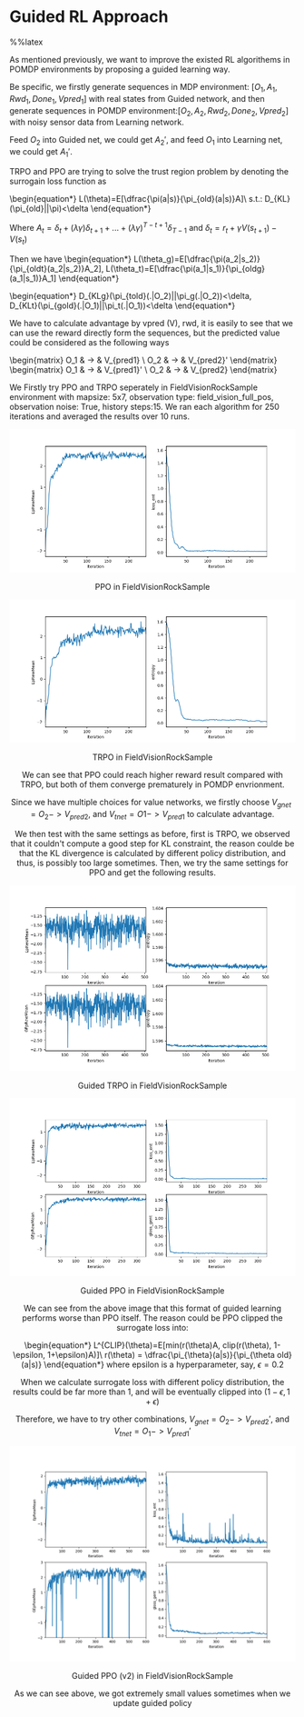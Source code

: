 
# Guided RL Approach
%%latex

As mentioned previously, we want to improve the existed RL algorithems in POMDP environments by proposing a guided learning way. 

Be specific, we firstly generate sequences in MDP environment: [$O_1, A_1, Rwd_1, Done_1, Vpred_1$] with real states from Guided network, and then generate sequences in POMDP environment:[$O_2, A_2, Rwd_2, Done_2, Vpred_2$] with noisy sensor data from Learning network. 

Feed $O_2$ into Guided net, we could get $A_2'$, and feed $O_1$ into Learning net, we could get $A_1'$. 

TRPO and PPO are trying to solve the trust region problem by denoting the surrogain loss function as


\begin{equation*}
L(\theta)=E[\dfrac{\pi(a|s)}{\pi_{old}(a|s)}A]\\
s.t.:  D_{KL}(\pi_{old}||\pi)<\delta
\end{equation*}

Where $A_t = \delta_t+(\lambda\gamma)\delta_{t+1}+...+(\lambda\gamma)^{T-t+1}\delta_{T-1}$  and $\delta_t=r_t+\gamma V(s_{t+1})-V(s_t)$

Then we have 
\begin{equation*}
L(\theta_g)=E[\dfrac{\pi(a_2|s_2)}{\pi_{oldt}(a_2|s_2)}A_2],  L(\theta_t)=E[\dfrac{\pi(a_1|s_1)}{\pi_{oldg}(a_1|s_1)}A_1]
\end{equation*}

\begin{equation*}
D_{KLg}(\pi_{told}(.|O_2)||\pi_g(.|O_2))<\delta,  
D_{KLt}(\pi_{gold}(.|O_1)||\pi_t(.|O_1))<\delta
\end{equation*}


We have to calculate advantage by vpred (V), rwd, it is easily to see that we can use the reward directly form the sequences, but the predicted value could be considered as the following ways 

\begin{matrix}
O_1 & -> & V_{pred1} \\
O_2 & -> & V_{pred2}'
\end{matrix}
\begin{matrix}
O_1 & -> & V_{pred1}' \\
O_2 & -> & V_{pred2}
\end{matrix}


We Firstly try PPO and TRPO seperately in FieldVisionRockSample environment with mapsize: 5x7, observation type: field_vision_full_pos, observation noise: True, history steps:15. We ran each algorithm for 250 iterations and averaged the results over 10 runs.

![TRPO in FieldVisionRockSample](img/ppo_fielrocksample.png)
<center>PPO in FieldVisionRockSample<center>
    
![TRPO in FieldVisionRockSample](img/trpo-rocksample.png)
<center>TRPO in FieldVisionRockSample<center>


We can see that PPO could reach higher reward result compared with TRPO, but both of them converge prematurely in POMDP envrionment.

Since we have multiple choices for value networks, we firstly choose $V_{gnet} = O_2 -> V_{pred2}$, and $V_{tnet} = O1 -> V_{pred1}$ to calculate advantage.

We then test with the same settings as before, first is TRPO, we observed that it couldn't compute a good step for KL constraint, the reason coulde be that the  KL divergence is calculated by different policy distribution, and thus, is possibly too large sometimes. Then, we try the same settings for PPO and get the following results.

![Guided TRPO in FieldVisionRockSample](img/trpo-guided1.png)
<center>Guided TRPO in FieldVisionRockSample<center>
    
![Guided PPO in FVRS](img/ppo-guided1.png)
<center>Guided PPO in FieldVisionRockSample<center>

We can see from the above image that this format of guided learning performs worse than PPO itself. The reason could be PPO clipped the surrogate loss into:

\begin{equation*}
L^{CLIP}(\theta)=E[min(r(\theta)A, clip(r(\theta), 1-\epsilon, 1+\epsilon)A)]\\
r(\theta) = \dfrac{\pi_{\theta}(a|s)}{\pi_{\theta old}(a|s)}
\end{equation*}
where epsilon is a hyperparameter, say, $\epsilon=0.2$

When we calculate surrogate loss with different policy distribution, the results could be far more than 1, and will be eventually clipped into $(1-\epsilon,1+\epsilon)$ 

Therefore, we have to try other combinations, $V_{gnet} = O_2 -> V_{pred2}'$, and $V_{tnet} = O_1 -> V_{pred1}'$ 

![Guided PPO v2 in FVRS](img/ppo-guided2.png)
<center>Guided PPO (v2) in FieldVisionRockSample<center>

As we can see above, we got extremely small values sometimes when we update guided policy 

